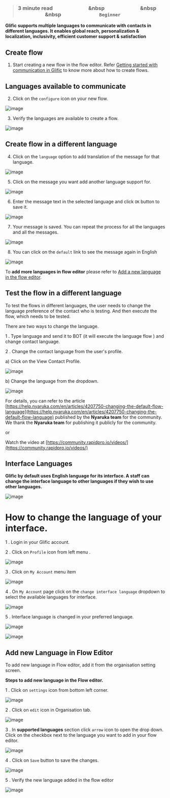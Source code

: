 > ### **3 minute read &nbsp; &nbsp; &nbsp; &nbsp; &nbsp; &nbsp; &nbsp; &nbsp; &nbsp; &nbsp; &nbsp; &nbsp; &nbsp; &nbsp; &nbsp &nbsp; &nbsp; &nbsp; &nbsp; &nbsp; &nbsp; &nbsp; &nbsp; &nbsp; &nbsp; &nbsp; &nbsp; &nbsp; &nbsp; &nbsp &nbsp; &nbsp; &nbsp; &nbsp; &nbsp; &nbsp; &nbsp; &nbsp; &nbsp; &nbsp; &nbsp; &nbsp; &nbsp; &nbsp; &nbsp &nbsp; &nbsp; &nbsp; &nbsp; &nbsp; &nbsp; &nbsp; &nbsp; &nbsp; &nbsp; &nbsp; &nbsp; &nbsp; &nbsp; &nbsp; `Beginner`**

**Glific supports multiple languages to communicate with contacts in different languages. It enables global reach, personalization & localization, inclusivity, efficient customer support & satisfaction**

## Create flow

1. Start creating a new flow in the flow editor. Refer [Getting started with communication in Glific](https://glific.github.io/docs/docs/Product%20Features/Getting%20started%20with%20communication%20in%20Glific/) to know more about how to create flows.



##  Languages available to communicate



2. Click on the `configure` icon on your new flow.

![image](https://user-images.githubusercontent.com/32592458/219550043-4bbc700a-4095-4d3a-8672-4cd70ddef5b6.png)



3. Verify the languages are available to create a flow.

![image](https://user-images.githubusercontent.com/32592458/219550052-24e9ea6a-5258-40bc-9596-74167e5fcd97.png)



## Create flow in a different language



4. Click on the `language`  option to add translation of the message for that language.

![image](https://user-images.githubusercontent.com/32592458/219550066-4818d419-c2e2-4844-8dd1-fa865ba66204.png)



5. Click on the message you want add another language support for.

![image](https://user-images.githubusercontent.com/32592458/219550085-0d76ff39-00cb-4cad-9653-d8d74eed8ed2.png)



6. Enter the message text in the selected language and click  `OK` button to save it.

![image](https://user-images.githubusercontent.com/32592458/219550105-a2bd5ed4-4841-41f8-b012-101b5b58a788.png)



7. Your message is saved. You can repeat the process for all the languages and all the messages.

![image](https://user-images.githubusercontent.com/32592458/219550126-16ddc58b-0933-4136-9be1-80ca235263b8.png)



8. You can  click on the `default`  link to see the message again in English

![image](https://user-images.githubusercontent.com/32592458/219550135-e284c74b-dd95-48de-910f-808b821c535d.png)



To **add more languages in flow editor** please refer to [Add a new language in the flow editor](https://glific.github.io/docs/docs/How%20do%20I.../Add%20new%20language%20in%20the%20flow%20editor.).

## Test the flow in a different language

To test the flows in different languages, the user needs to change the language preference of the contact who is testing. And then execute the flow, which needs to be tested.

There are two ways to change the language.

1 . Type language and send it to BOT (it will execute the language flow ) and change contact language.

2 .  Change the contact language from the user&#39;s profile.

a) Click on the View Contact Profile.



![image](https://user-images.githubusercontent.com/32592458/219550149-abf1a471-5ae8-4f41-ba83-bde1eb9e7b0f.png)

b) Change the language from the dropdown.



![image](https://user-images.githubusercontent.com/32592458/219550164-f3547323-b8c7-42fc-9a59-8dcb41f23108.png)



For details, you can refer to the article [https://help.nyaruka.com/en/articles/4207750-changing-the-default-flow-language](https://help.nyaruka.com/en/articles/4207750-changing-the-default-flow-language) published by the **Nyaruka team** for the community. We thank the **Nyaruka team** for publishing it publicly for the community.

or

Watch the video at [https://community.rapidpro.io/videos/](https://community.rapidpro.io/videos/)


## Interface Languages

**Glific by default uses English language for its interface. A staff can change the interface language to other languages if they wish to use other languages.**

![image](https://user-images.githubusercontent.com/32592458/212647406-73ed23e6-97c4-447a-9492-fb203b4dc7db.png)

# How to change the language of your interface.

1 . Login in your Glific account.

2 . Click on `Profile` icon from left menu .



![image](https://user-images.githubusercontent.com/32592458/212647440-693c0aaf-5f1b-41b3-8138-8deef77114c4.png)

3 . Click on `My Account` menu item

![image](https://user-images.githubusercontent.com/32592458/212647469-803e7d2e-e459-454f-aa98-6186b16a8463.png)

4 . On `My Account` page click on the `change interface language` dropdown to select the available languages  for interface.

![image](https://user-images.githubusercontent.com/32592458/212647717-25b3ea6c-24a4-425c-b776-bd7b74d96f30.png)



5 .  Interface language is changed in your preferred language.

![image](https://user-images.githubusercontent.com/32592458/212647739-f778b1ea-165b-4305-9ec9-361eab767d3e.png)

![image](https://user-images.githubusercontent.com/32592458/212647749-5c4ffef9-ae87-4743-9d5c-228310a4097f.png)


## Add new Language in Flow Editor

To add new language in Flow editor, add it from the organisation setting screen.

**Steps to add new language in the Flow editor.**

1 .  Click on `settings` icon from bottom left corner.

![image](https://user-images.githubusercontent.com/32592458/220825838-1be482a7-cfa4-4e3c-b4f2-e2d91a8810f5.png)



2 . Click on `edit` icon in Organisation tab.

![image](https://user-images.githubusercontent.com/32592458/220825848-1c8393c9-1d0a-486e-9701-bad491abea38.png)



3 .  In **supported languages** section click `arrow` icon to open the drop down. Click on the checkbox next to the language you want to add in your flow editor.

![image](https://user-images.githubusercontent.com/32592458/220825859-06fb37b4-b73f-4390-ba1d-68d92f598abb.png)



4 .  Click on `Save` button to save the changes.

![image](https://user-images.githubusercontent.com/32592458/220825865-7a274b1c-c0a4-4eae-8c81-0abc239ef8c7.png)

5 . Verify the new language added in the flow editor

![image](https://user-images.githubusercontent.com/32592458/220825879-aad7658e-ee1c-4332-a563-9d33e867f68f.png)
